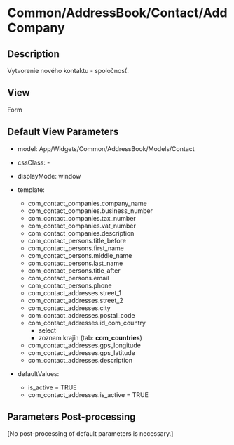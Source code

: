 # Common/AddressBook/Contact/AddCompany

## Description

Vytvorenie nového kontaktu - spoločnosť.

## View

Form

## Default View Parameters

* model: App/Widgets/Common/AddressBook/Models/Contact
* cssClass: -
* displayMode: window
* template:
  * com_contact_companies.company_name
  * com_contact_companies.business_number
  * com_contact_companies.tax_number
  * com_contact_companies.vat_number
  * com_contact_companies.description
  * com_contact_persons.title_before
  * com_contact_persons.first_name
  * com_contact_persons.middle_name
  * com_contact_persons.last_name
  * com_contact_persons.title_after
  * com_contact_persons.email
  * com_contact_persons.phone
  * com_contact_addresses.street_1
  * com_contact_addresses.street_2
  * com_contact_addresses.city
  * com_contact_addresses.postal_code
  * com_contact_addresses.id_com_country
    * select
    * zoznam krajín (tab: **com_countries**)
  * com_contact_addresses.gps_longitude
  * com_contact_addresses.gps_latitude
  * com_contact_addresses.description
  
* defaultValues:
  * is_active = TRUE
  * com_contact_addresses.is_active = TRUE

## Parameters Post-processing

[No post-processing of default parameters is necessary.]